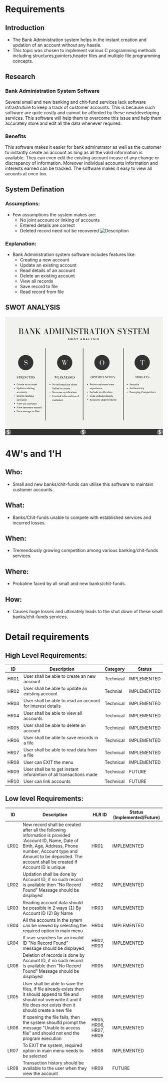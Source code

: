 # Requirements
## Introduction
 * The Bank Administration system helps in the instant creation and updation of an account without any hassle. 
 * This topic was chosen to implement various C programming methods including structures,pointers,header files and multiple file programming concepts.

## Research
### Bank Administration System Software
Several small and new banking and chit-fund services lack software infrastruture to keep a track of customer accounts. This is because such software are quite costly and cannot be afforded by these new/developing services. This software will help them to overcome this issue and help them accurately store and edit all the data whenever required.  

### Benefits
This software makes it easier for bank adminstrator as well as the customer to instantly create an account as long as all the valid information is available. They can even edit the existing account incase of any change or discrapancy of information. Moreover individual accounts information and interests earned can be tracked. The software makes it easy to view all acounts at once too.

## System Defination
### Assumptions:
* Few assumptions the system makes are: 
    * No joint account or linking of accounts
    * Entered details are correct
    * Deleted record need not be recovered
![Description](https:)
### Explanation:
* Bank Administration system software includes features like:
    * Creating a new account
    * Update an existing account 
    * Read details of an account
    * Delete an existing account
    * View all records
    * Save record to file
    * Read record from file 

## SWOT ANALYSIS
![SWOT Analysis](https://github.com/ad-6/MiniProject/blob/main/1_Requirements/SWOT_Analysis.png)

# 4W&#39;s and 1&#39;H

## Who:
* Small and new banks/chit-funds can utilise this software to maintain customer accounts.

## What:
* Banks/Chit-funds unable to compete with established services and incurred losses.

## When:
* Tremendously growing competition among various banking/chit-funds services.

## Where:
* Probalme faced by all small and new banks/chit-funds. 

## How:
* Causes huge losses and ultimately leads to the shut down of these small banks/chit-funds services. 

# Detail requirements
## High Level Requirements: 
| ID | Description | Category | Status | 
| ----- | ----- | ------- | ---------|
| HR01 | User shall be able to create an new account| Technical | IMPLEMENTED | 
| HR02 | User shall be able to update an existing account | Technial |  IMPLEMENTED  |
| HR03 | User shall be able to read an account for interest details| Technical |  IMPLEMENTED  |
| HR04 | User shall be able to view all accounts | Technical |  IMPLEMENTED  |
| HR05 | User shall be able to delete an account | Technical |  IMPLEMENTED  |
| HR06 | User shall be able to save records in a file | Technical |  IMPLEMENTED  |
| HR07 | User shall be able to read data from a file | Technical |  IMPLEMENTED  |
| HR08 | User can EXIT the menu |Technical| IMPLEMENTED  |
| HR09 | User shall be to get instant inforamtion of all transactions made| Technical| FUTURE |
| HR10 | User can link accounts| Technical| FUTURE |
##  Low level Requirements:
 
| ID | Description | HLR ID | Status (Implemented/Future) |
| ------ | --------- | ------ | ----- |
| LR01 |New record shall be created after all the following information is provided :Account ID, Name, Date of Birth, Age, Address, Phone number, Account type and Amount to be deposited. The account shall be created if Account ID is unique | HR01 |  IMPLEMENTED  |
| LR02 | Updation shall be done by Account ID, if no such record is available then "No Record Found" Message should be displayed | HR02 |  IMPLEMENTED  |
| LR03 | Reading account data should be possible in 2 ways (1) By Account ID (2) By Name | HR03 |  IMPLEMENTED |
| LR04 | All the accounts in the sytem can be viewed by selecting the required option in main menu| HR04 |  IMPLEMENTED  |
| LR04 | If user searches for an invalid ID "No Record Found" message should be displayed | HR02, HR03|  IMPLEMENTED  |
| LR06 | Deletion of records is done by Account ID, if no such record is available then "No Record Found" Message should be displayed | HR05 |  IMPLEMENTED  |
| LR05 | User shall be able to save the files, if file already exists then it should append to file and should not overwrite it and if file does not exists then it should create a new file | HR06 |  IMPLEMENTED  |
| LR06 | If opening the file fails, then the system shoulfd prompt the message "Unable to access file" and should not end the program execution | HR05, HR06, HR07, HR09|  IMPLEMENTED  |
| LR07 | To EXIT the system, required option in main menu needs to be selected | HR08|  IMPLEMENTED  |
| LR08 | Transaction history should be available to the user when they view the account| HR09|  FUTURE  |
